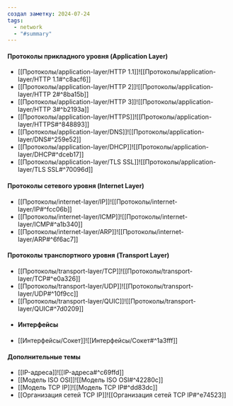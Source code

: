 ```yaml
---
создал заметку: 2024-07-24
tags:
  - network
  - "#summary"
---
```

#### Протоколы прикладного уровня (Application Layer)

- [[Протоколы/application-layer/HTTP 1.1]]![[Протоколы/application-layer/HTTP 1.1#^c8acf6]]
- [[Протоколы/application-layer/HTTP 2]]![[Протоколы/application-layer/HTTP 2#^8ba15b]]
- [[Протоколы/application-layer/HTTP 3]]![[Протоколы/application-layer/HTTP 3#^b2193a]]
- [[Протоколы/application-layer/HTTPS]]![[Протоколы/application-layer/HTTPS#^848893]]
- [[Протоколы/application-layer/DNS]]![[Протоколы/application-layer/DNS#^259e52]]
- [[Протоколы/application-layer/DHCP]]![[Протоколы/application-layer/DHCP#^dceb17]]
- [[Протоколы/application-layer/TLS SSL]]![[Протоколы/application-layer/TLS SSL#^70096d]]

#### Протоколы сетевого уровня (Internet Layer)

- [[Протоколы/internet-layer/IP]]![[Протоколы/internet-layer/IP#^fcc06b]]
- [[Протоколы/internet-layer/ICMP]]![[Протоколы/internet-layer/ICMP#^a1b340]]
- [[Протоколы/internet-layer/ARP]]![[Протоколы/internet-layer/ARP#^6f6ac7]]

#### Протоколы транспортного уровня (Transport Layer)

- [[Протоколы/transport-layer/TCP]]![[Протоколы/transport-layer/TCP#^e0a326]]
- [[Протоколы/transport-layer/UDP]]![[Протоколы/transport-layer/UDP#^10f9cc]]
- [[Протоколы/transport-layer/QUIC]]![[Протоколы/transport-layer/QUIC#^7d0209]]
- #### Интерфейсы
- [[Интерфейсы/Сокет]]![[Интерфейсы/Сокет#^1a3fff]]
#### Дополнительные темы

- [[IP-адреса]]![[IP-адреса#^c69ffd]]
- [[Модель ISO OSI]]![[Модель ISO OSI#^42280c]]
- [[Модель TCP IP]]![[Модель TCP IP#^dd83dc]]
- [[Организация сетей TCP IP]]![[Организация сетей TCP IP#^e74523]]
